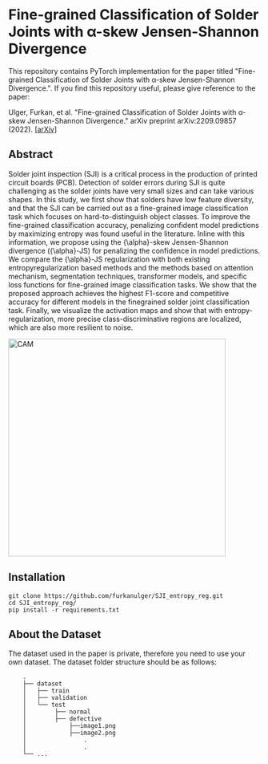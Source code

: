 # Fine-grained Classification of Solder Joints with α-skew Jensen-Shannon Divergence


This repository contains PyTorch implementation for the paper titled "Fine-grained Classification of Solder Joints with α-skew Jensen-Shannon Divergence.".
If you find this repository useful, please give reference to the paper:

Ulger, Furkan, et al. "Fine-grained Classification of Solder Joints with α-skew Jensen-Shannon Divergence." arXiv preprint arXiv:2209.09857 (2022).
[[arXiv]](https://arxiv.org/abs/2209.09857)

## Abstract
Solder joint inspection (SJI) is a critical process in the production of printed circuit boards (PCB). Detection of solder errors during SJI is quite challenging as the solder joints have very small sizes and can take various shapes. In this study, we first show that solders have low feature diversity, and that the SJI can be carried out as a fine-grained image classification task which focuses on hard-to-distinguish object classes. To improve the fine-grained classification accuracy, penalizing confident model predictions by maximizing entropy was found useful in the literature. Inline with this information, we propose using the {\alpha}-skew Jensen-Shannon divergence ({\alpha}-JS) for penalizing the confidence in model predictions. We compare the {\alpha}-JS regularization with both existing entropyregularization based methods and the methods based on attention mechanism, segmentation techniques, transformer models, and specific loss functions for fine-grained image classification tasks. We show that the proposed approach achieves the highest F1-score and competitive accuracy for different models in the finegrained solder joint classification task. Finally, we visualize the activation maps and show that with entropy-regularization, more precise class-discriminative regions are localized, which are also more resilient to noise.

<img width="434" alt="CAM" src="https://github.com/furkanulger/reg_skewJSD/blob/main/CAM.PNG">


## Installation
```
git clone https://github.com/furkanulger/SJI_entropy_reg.git
cd SJI_entropy_reg/
pip install -r requirements.txt
```
## About the Dataset
The dataset used in the paper is private, therefore you need to use your own dataset. The dataset folder structure should be as follows:
```
    .
    ├── dataset                   
    │   ├── train 
    │   ├── validation        
    │   └── test    
    │        ├── normal
    │        ├── defective
    │            ├──image1.png
    │            ├──image2.png
    │                .
    │                .    
    └── ...
